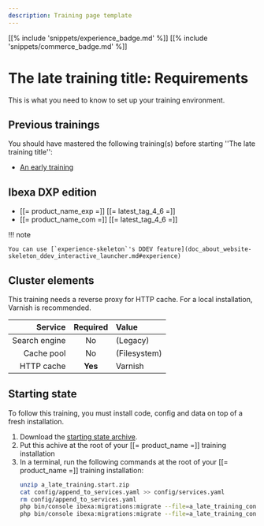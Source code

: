 ```yaml
---
description: Training page template
---
```


[[% include 'snippets/experience_badge.md' %]] [[% include 'snippets/commerce_badge.md' %]]

# The late training title: Requirements

This is what you need to know to set up your training environment.

## Previous trainings

You should have mastered the following training(s) before starting ''The late training title'':

- [An early training](../an_early_training/000_presentation)

## Ibexa DXP edition

- [[= product_name_exp =]] [[= latest_tag_4_6 =]]
- [[= product_name_com =]] [[= latest_tag_4_6 =]]

!!! note

    You can use [`experience-skeleton`'s DDEV feature](doc_about_website-skeleton_ddev_interactive_launcher.md#experience)

## Cluster elements

This training needs a reverse proxy for HTTP cache. For a local installation, Varnish is recommended. 

|       Service | Required | Value        |
|--------------:|:--------:|:-------------|
| Search engine |    No    | (Legacy)     |
|    Cache pool |    No    | (Filesystem) |
|    HTTP cache | **Yes**  | Varnish      |

## Starting state

To follow this training, you must install code, config and data on top of a fresh installation.

1. Download the [starting state archive](download/a_late_training.start.zip).
1. Put this achive at the root of your [[= product_name =]] training installation
1. In a terminal, run the following commands at the root of your [[= product_name =]] training installation:
   ```bash
   unzip a_late_training.start.zip
   cat config/append_to_services.yaml >> config/services.yaml
   rm config/append_to_services.yaml
   php bin/console ibexa:migrations:migrate --file=a_late_training_content_types.yml --siteaccess=admin
   php bin/console ibexa:migrations:migrate --file=a_late_training_contents.yml --siteaccess=admin
   ```
